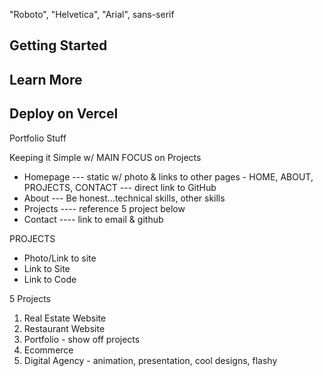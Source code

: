 "Roboto", "Helvetica", "Arial", sans-serif
## Getting Started

## Learn More

## Deploy on Vercel


Portfolio Stuff

Keeping it Simple w/ MAIN FOCUS on Projects

- Homepage
  --- static w/ photo & links to other pages - HOME, ABOUT, PROJECTS, CONTACT --- direct link to GitHub
- About
  --- Be honest...technical skills, other skills
- Projects
  ---- reference 5 project below
- Contact
  ---- link to email & github

PROJECTS

- Photo/Link to site
- Link to Site
- Link to Code

5 Projects

1. Real Estate Website
2. Restaurant Website
3. Portfolio - show off projects
4. Ecommerce
5. Digital Agency - animation, presentation, cool designs, flashy
